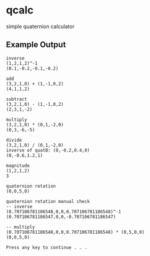 qcalc
=====

simple quaternion calculator

## Example Output

    inverse
    (1,2,1,2)^-1
    (0.1,-0.2,-0.1,-0.2)

    add
    (3,2,1,0) + (1,-1,0,2)
    (4,1,1,2)

    subtract
    (3,2,1,0) - (1,-1,0,2)
    (2,3,1,-2)

    multiply
    (3,2,1,0) * (0,1,-2,0)
    (0,3,-6,-5)

    divide
    (3,2,1,0) / (0,1,-2,0)
    inverse of quatB: (0,-0.2,0.4,0)
    (0,-0.6,1.2,1)

    magnitude
    (1,2,1,2)
    3

    quaternion rotation
    (0,0,5,0)

    quaternion rotation manual check
    -- inverse
    (0.707106781186548,0,0,0.707106781186548)^-1
    (0.707106781186547,0,0,-0.707106781186547)

    -- multiply
    (0.707106781186548,0,0,0.707106781186548) * (0,5,0,0)
    (0,0,5,0)

    Press any key to continue . . .
